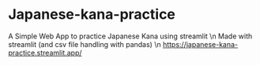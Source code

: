 # Japanese-kana-practice
A Simple Web App to practice Japanese Kana using streamlit \n
Made with streamlit (and csv file handling with pandas) \n
https://japanese-kana-practice.streamlit.app/
